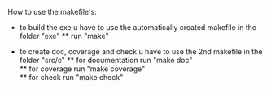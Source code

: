 How to use the makefile's:

* to build the exe u have to use the automatically created makefile in the folder "exe"
** run "make"

* to create doc, coverage and check u have to use the 2nd makefile in the folder "src/c"
** for documentation run "make doc"  
** for coverage run "make coverage"  
** for check run "make check"  